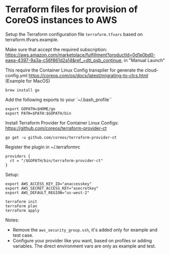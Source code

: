 # Terraform files for provision of CoreOS instances to AWS

Setup the Terraform configuration file `terraform.tfvars` based on terraform.tfvars.example.

Make sure that accept the required subscription: https://aws.amazon.com/marketplace/fulfillment?productId=0d1e0bd0-eaea-4397-9a3a-c56f861d2a14&ref_=dtl_psb_continue, in "Manual Launch"


This require the Container Linux Config transpiler for generate the cloud-config.yml
https://coreos.com/os/docs/latest/migrating-to-clcs.html
(Example for MacOS)
```
brew install go
```

Add the following exports to your `~/.bash_profile``
```
export GOPATH=$HOME/go
export PATH=$PATH:$GOPATH/bin
```

Install Terraform Provider for Container Linux Configs:
https://github.com/coreos/terraform-provider-ct
```
go get -u github.com/coreos/terraform-provider-ct
```

Register the plugin in ~/.terraformrc
```
providers {
  ct = "/$GOPATH/bin/terraform-provider-ct"
}
```

Setup:
```
export AWS_ACCESS_KEY_ID="anaccesskey"
export AWS_SECRET_ACCESS_KEY="asecretkey"
export AWS_DEFAULT_REGION="us-west-2"

terraform init
terraform plan
terraform apply
```

Notes:
* Remove the `aws_security_group.ssh`, it's added only for example and test case.
* Configure your provider like you want, based on profiles or adding variables. The direct environment vars are only as example and test.
